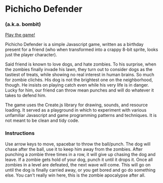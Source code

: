 # Pichicho Defender
### (a.k.a. bombit)

[Play the game!](https://projectspiel.github.io/bombit/)

Pichicho Defender is a simple Javascript game, written as a birthday present for a friend (who when transformed into a crappy 8-bit sprite, looks just the player character).

Said friend is known to love dogs, and hate zombies. To his surprise, when the zombies finally invade his lawn, they turn out to consider dogs as the tastiest of treats, while showing no real interest in human brains. So much for zombie clichés. His dog is not the brightest one on the neighborhood, though. He insists on playing catch even while his very life is in danger. Lucky for him, our friend can throw mean punches and will do whatever it takes to defend him.

The game uses the Create.js library for drawing, sounds, and resource loading. It served as a playground in which to experiment with various unfamiliar Javascript and game programming patterns and techniques. It is not meant to be clean and tidy code.

### Instructions
Use arrow keys to move, spacebar to throw the ball/punch. The dog will chase after the ball, use it to keep him away from the zombies. After punching a zombie three times in a row, it will give up chasing the dog and leave. If a zombie gets hold of your dog, punch it until it drops it. Once all zombies in a level are defeated, the next wave will come. This will go on until the dog is finally carried away, or you get bored and go do something else. You can't really win here, this is the zombie apocalypse after all.

